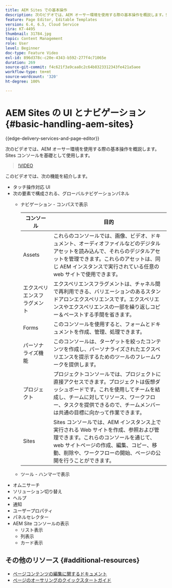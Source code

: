 ```yaml
---
title: AEM Sites での基本操作
description: 次のビデオでは、AEM オーサー環境を使用する際の基本操作を概説します。Sites コンソールを基礎として使用します。
feature: Page Editor, Editable Templates
version: 6.4, 6.5, Cloud Service
jira: KT-4495
thumbnail: 31784.jpg
topic: Content Management
role: User
level: Beginner
doc-type: Feature Video
exl-id: 896d378c-c20e-4343-b592-277f4c71065e
duration: 269
source-git-commit: f4c621f3a9caa8c2c64b8323312343fe421a5aee
workflow-type: tm+mt
source-wordcount: '320'
ht-degree: 100%

---
```


# AEM Sites の UI とナビゲーション {#basic-handling-aem-sites}

{{edge-delivery-services-and-page-editor}}

次のビデオでは、AEM オーサー環境を使用する際の基本操作を概説します。Sites コンソールを基礎として使用します。

>[!VIDEO](https://video.tv.adobe.com/v/31784?quality=12&learn=on)

このビデオでは、次の機能を紹介します。

* タッチ操作対応 UI
* 次の要素で構成される、グローバルナビゲーションパネル
   * ナビゲーション - コンパスで表示

     | コンソール | 目的 |
     |---|---|
     | Assets | これらのコンソールでは、画像、ビデオ、ドキュメント、オーディオファイルなどのデジタルアセットを読み込んで、それらのデジタルアセットを管理できます。これらのアセットは、同じ AEM インスタンスで実行されている任意の web サイトで使用できます。 | Communities | このコンソールを使用すると、エンゲージメントとイネーブルメントのためのコミュニティサイトを作成および管理できます。 | Commerce | コマースサイトに関連する製品、製品カタログ、および注文を管理できます。 |
     | エクスペリエンスフラグメント  | エクスペリエンスフラグメントは、チャネル間で再利用できる、バリエーションのあるスタンドアロンエクスペリエンスです。エクスペリエンスやエクスペリエンスの一部を繰り返しコピー＆ペーストする手間を省きます。 |
     | Forms | このコンソールを使用すると、フォームとドキュメントを作成、管理、処理できます。 |
     | パーソナライズ機能 | このコンソールは、ターゲットを絞ったコンテンツを作成し、パーソナライズされたエクスペリエンスを提示するためのツールのフレームワークを提供します。 |
     | プロジェクト | プロジェクトコンソールでは、プロジェクトに直接アクセスできます。プロジェクトは仮想ダッシュボードです。これを使用してチームを結成し、チームに対してリソース、ワークフロー、タスクを提供できるので、チームメンバーは共通の目標に向かって作業できます。 |
     | Sites | Sites コンソールでは、AEM インスタンス上で実行される Web サイトを作成、参照および管理できます。これらのコンソールを通じて、web サイトページの作成、編集、コピー、移動、削除や、ワークフローの開始、ページの公開を行うことができます。 |

   * ツール - ハンマーで表示
* オムニサーチ
* ソリューション切り替え
* ヘルプ
* 通知
* ユーザープロパティ
* パネルセレクター
* AEM Site コンソールの表示
   * リスト表示
   * 列表示
   * カード表示






## その他のリソース {#additional-resources}

* [ページコンテンツの編集に関するドキュメント](https://experienceleague.adobe.com/docs/experience-manager-cloud-service/sites/authoring/fundamentals/editing-content.html?lang=ja)
* [ページのオーサリングのクイックスタートガイド](https://experienceleague.adobe.com/docs/experience-manager-cloud-service/sites/authoring/getting-started/quick-start.html?lang=ja)
